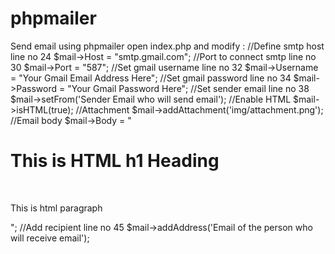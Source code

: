# phpmailer
Send email using phpmailer
open index.php and modify : 
//Define smtp host line no 24
	$mail->Host = "smtp.gmail.com";
//Port to connect smtp line no 30
	$mail->Port = "587";
//Set gmail username line no 32
	$mail->Username = "Your Gmail Email Address Here";
//Set gmail password line no 34 
	$mail->Password = "Your Gmail Password Here";
//Set sender email line no 38
	$mail->setFrom('Sender Email who will send email');
//Enable HTML
	$mail->isHTML(true);
//Attachment
	$mail->addAttachment('img/attachment.png');
//Email body
	$mail->Body = "<h1>This is HTML h1 Heading</h1></br><p>This is html paragraph</p>";
//Add recipient line no 45
	$mail->addAddress('Email of the person who will receive email');
